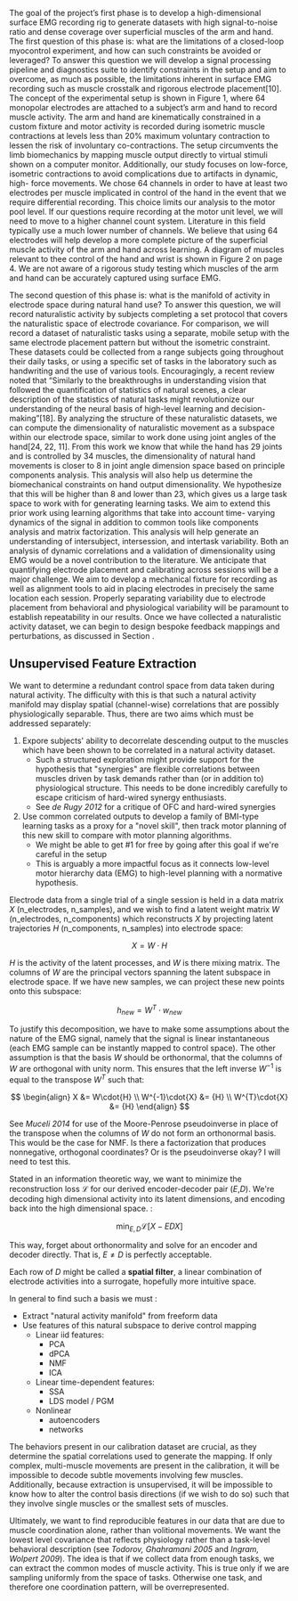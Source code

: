 The goal of the project’s first phase is to develop a high-dimensional surface EMG recording rig to generate datasets with high signal-to-noise ratio and dense coverage over superficial muscles of the arm and hand. The first question of this phase is: what are the limitations of a closed-loop myocontrol experiment, and how can such constraints be avoided or leveraged? To answer this question we will develop a signal processing pipeline and diagnostics suite to identify constraints in the setup and aim to overcome, as much as possible, the limitations inherent in surface EMG recording such as muscle crosstalk and rigorous electrode placement[10].
The concept of the experimental setup is shown in Figure 1, where 64 monopolar electrodes are attached to a subject’s arm and hand to record muscle activity. The arm and hand are kinematically constrained in a custom fixture and motor activity is recorded during isometric muscle contractions at levels less than 20% maximum voluntary contraction to lessen the risk of involuntary co-contractions. The setup circumvents the limb biomechanics by mapping muscle output directly to virtual stimuli shown on a computer monitor. Additionally, our study focuses on low-force, isometric contractions to avoid complications due to artifacts in dynamic, high- force movements.
We chose 64 channels in order to have at least two electrodes per muscle implicated in control of the hand in the event that we require differential recording. This choice limits our analysis to the motor pool level. If our questions require recording at the motor unit level, we will need to move to a higher channel count system. Literature in this field typically use a much lower number of channels. We believe that using 64 electrodes will help develop a more complete picture of the superficial muscle activity of the arm and hand across learning. A diagram of muscles relevant to thee control of the hand and wrist is shown in Figure 2 on page 4. We are not aware of a rigorous study testing which muscles of the arm and hand can be accurately captured using surface EMG.

The second question of this phase is: what is the manifold of activity in electrode space during natural hand use? To answer this question, we will record naturalistic activity by subjects completing a set protocol that covers the naturalistic space of electrode covariance. For comparison, we will record a dataset of naturalistic tasks using a separate, mobile setup with the same electrode placement pattern but without the isometric constraint. These datasets could be collected from a range subjects going throughout their daily tasks, or using a specific set of tasks in the laboratory such as handwriting and the use of various tools. Encouragingly, a recent review noted that “Similarly to the breakthroughs in understanding vision that followed the quantification of statistics of natural scenes, a clear description of the statistics of natural tasks might revolutionize our understanding of the neural basis of high-level learning and decision- making”[18].
By analyzing the structure of these naturalistic datasets, we can compute the dimensionality of naturalistic movement as a subspace within our electrode space, similar to work done using joint angles of the hand[24, 22, 11]. From this work we know that while the hand has 29 joints and is controlled by 34 muscles, the dimensionality of natural hand movements is closer to 8 in joint angle dimension space based on principle components analysis. This analysis will also help us determine the biomechanical constraints on hand output dimensionality. We hypothesize that this will be higher than 8 and lower than 23, which gives us a large task space to work with for generating learning tasks.
We aim to extend this prior work using learning algorithms that take into account time- varying dynamics of the signal in addition to common tools like components analysis and matrix factorization. This analysis will help generate an understanding of intersubject, intersession, and intertask variability. Both an analysis of dynamic correlations and a validation of dimensionality using EMG would be a novel contribution to the literature.
We anticipate that quantifying electrode placement and calibrating across sessions will be a major challenge. We aim to develop a mechanical fixture for recording as well as alignment tools to aid in placing electrodes in precisely the same location each session. Properly separating variability due to electrode placement from behavioral and physiological variability will be paramount to establish repeatability in our results. Once we have collected a naturalistic activity dataset, we can begin to design bespoke feedback mappings and perturbations, as discussed in Section .


## Unsupervised Feature Extraction

We want to determine a redundant control space from data taken during natural activity. The difficulty with this is that such a natural activity manifold may display spatial (channel-wise) correlations that are possibly physiologically separable. Thus, there are two aims   which must be addressed separately:

1. Expore subjects' ability to decorrelate descending output to the muscles which have been shown to be correlated in a natural activity dataset.
    - Such a structured exploration might provide support for the hypothesis that "synergies" are flexible correlations between muscles driven by task demands rather than (or in addition to) physiological structure. This needs to be done incredibly carefully to escape criticism of hard-wired synergy enthusiasts.
    - See *de Rugy 2012* for a critique of OFC and hard-wired synergies
2. Use common correlated outputs to develop a family of BMI-type learning tasks as a proxy for a "novel skill", then track motor planning of this new skill to compare with motor planning algorithms.
    - We might be able to get #1 for free by going after this goal if we're careful in the setup
    - This is arguably a more impactful focus as it connects low-level motor hierarchy data (EMG) to high-level planning with a normative hypothesis.

Electrode data from a single trial of a single session is held in a data matrix $X$ (n_electrodes, n_samples), and we wish to find a latent weight matrix $W$ (n_electrodes, n_components) which reconstructs $X$ by projecting latent trajectories $H$ (n_components, n_samples) into electrode space:

$$
X = W\cdot{H}
$$

$H$ is the activity of the latent processes, and $W$ is there mixing matrix. The columns of $W$ are the principal vectors spanning the latent subspace in electrode space. If we have new samples, we can project these new points onto this subspace:

$$
h_{new} = W^T\cdot{w_{new}}
$$

To justify this decomposition, we have to make some assumptions about the nature of the EMG signal, namely that the signal is linear instantaneous (each EMG sample can be instantly mapped to control space). The other assumption is that the basis $W$ should be orthonormal, that the columns of $W$ are orthogonal with unity norm. This ensures that the left inverse $W^{-1}$ is equal to the transpose $W^T$ such that:

$$
\begin{align}
X &= W\cdot{H} \\
W^{-1}\cdot{X} &= {H} \\
W^{T}\cdot{X} &= {H}
\end{align}
$$

See *Muceli 2014* for use of the Moore-Penrose pseudoinverse in place of the transpose when the columns of $W$ do not form an orthonormal basis. This would be the case for NMF. Is there a factorization that produces nonnegative, orthogonal coordinates? Or is the pseudoinverse okay? I will need to test this.

Stated in an information theoretic way, we want to minimize the reconstruction loss $\mathcal{L}$ for our derived encoder-decoder pair ($E$,$D$). We're decoding high dimensional activity into its latent dimensions, and encoding back into the high dimensional space. :

$$
\min_{E,D}{\mathcal{L}\left[X - EDX\right]}
$$

This way, forget about orthonormality and solve for an encoder and decoder directly. That is, $E\neq{D}$ is perfectly acceptable.

Each row of $D$ might be called a **spatial filter**, a linear combination of electrode activities into a surrogate, hopefully more intuitive space.

In general to find such a basis we must :

- Extract "natural activity manifold" from freeform data
- Use features of this natural subspace to derive control mapping
  - Linear iid features:
    - PCA
    - dPCA
    - NMF
    - ICA
  - Linear time-dependent features:
    - SSA
    - LDS model / PGM
  - Nonlinear
    - autoencoders
    - networks

The behaviors present in our calibration dataset are crucial, as they determine the spatial correlations used to generate the mapping. If only complex, multi-muscle movements are present in the calibration, it will be impossible to decode subtle movements involving few muscles. Additionally, because extraction is unsupervised, it will be impossible to know how to alter the control basis directions (if we wish to do so) such that they involve single muscles or the smallest sets of muscles.

Ultimately, we want to find reproducible features in our data that are due to muscle coordination alone, rather than volitional movements. We want the lowest level covariance that reflects physiology rather than a task-level behavioral description (see *Todorov, Ghahramani 2005* and *Ingram, Wolpert 2009*). The idea is that if we collect data from enough tasks, we can extract the common modes of muscle activity. This is true only if we are sampling uniformly from the space of tasks. Otherwise one task, and therefore one coordination pattern, will be overrepresented.